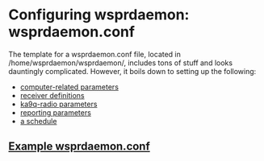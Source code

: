 # Configuring wsprdaemon: wsprdaemon.conf

The template for a wsprdaemon.conf file, located in /home/wsprdaemon/wsprdaemon/, includes tons of stuff and looks dauntingly complicated. 
However, it boils down to setting up the following:
- [computer-related parameters](wsprdaemon.conf.d/computer.md)
- [receiver definitions](wsprdaemon.conf.d/receivers.md)
- [ka9q-radio parameters](wsprdaemon.conf.d/ka9q-radio.md)
- [reporting parameters](wsprdaemon.conf.d/reporting.md)
- [a schedule](wsprdaemon.conf.d/schedule.md)

## [Example wsprdaemon.conf](wsprdaemon.conf.d/wsprdaemon.conf.md)

